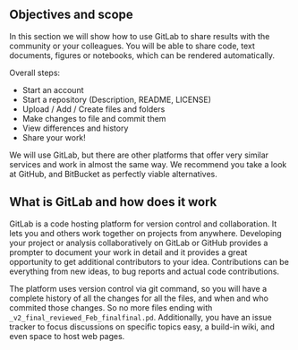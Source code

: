 ## Objectives and scope

In this section we will show how to use GitLab to share results with the community or your colleagues. You will be able to share code, text documents, figures or notebooks, which can be rendered automatically.

Overall steps: 

- Start an account
- Start a repository (Description, README, LICENSE)
- Upload / Add / Create files and folders
- Make changes to file and commit them
- View differences and history
- Share your work!

We will use GitLab, but there are other platforms that offer very similar services and work in almost the same way. We recommend you take a look at GitHub, and BitBucket as perfectly viable alternatives. 

## What is GitLab and how does it work

GitLab is a code hosting platform for version control and collaboration. It lets you and others work together on projects from anywhere. Developing your project or analysis collaboratively on GitLab or GitHub provides a prompter to document your work in detail and it provides a great opportunity to get additional contributors to your idea. Contributions can be everything from new ideas, to bug reports and actual code contributions.

The platform uses version control via git command, so you will have a complete history of all the changes for all the files, and when and who commited those changes. So no more files ending with ``_v2_final_reviewed_Feb_finalfinal.pd``. Additionally, you have an issue tracker to focus discussions on specific topics easy, a build-in wiki, and even space to host web pages.
